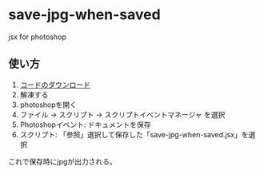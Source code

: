 # save-jpg-when-saved
jsx for photoshop

## 使い方

1. [コードのダウンロード](https://github.com/noliaki/save-jpg-when-saved/archive/master.zip)
2. 解凍する
3. photoshopを開く
4. ファイル -> スクリプト -> スクリプトイベントマネージャ を選択
5. Photoshopイベント: ドキュメントを保存
6. スクリプト: 「参照」選択して保存した「save-jpg-when-saved.jsx」を選択

これで保存時にjpgが出力される。